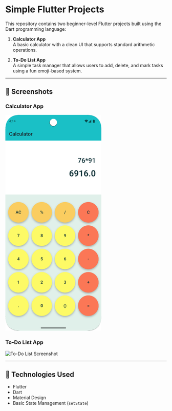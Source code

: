 # Simple Flutter Projects

This repository contains two beginner-level Flutter projects built using the Dart programming language:

1. **Calculator App**  
   A basic calculator with a clean UI that supports standard arithmetic operations.

2. **To-Do List App**  
   A simple task manager that allows users to add, delete, and mark tasks using a fun emoji-based system.

---

## 📱 Screenshots

### Calculator App
<img src="calculator.png" alt="Calculator Screenshot" width="300"/>

### To-Do List App
<img src="todolist.png" alt="To-Do List Screenshot" width="300"/>

---

## 🚀 Technologies Used
- Flutter
- Dart
- Material Design
- Basic State Management (`setState`)
